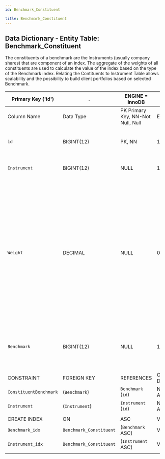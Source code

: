 ```yaml
---
id: Benchmark_Constituent

title: Benchmark_Constituent
---
```


## Data Dictionary - Entity Table: Benchmark_Constituent

The constituents of a benchmark are the Instruments (usually company shares) that are component of an index. 
The aggregate of the weights of all constituents are used to calculate the value of the index based on the type of the Benchmark index. 
Relating the Contituents to Instrument Table allows scalability and the possibility to build client portfolios based on selected Benchmark.

| Primary Key ('id')|.|ENGINE = InnoDB|.|.|
|---|---|---|---|---|
| Column Name| Data Type|PK Primary Key, NN-Not Null, Null|Example|Comment|
|| 
|`id`| BIGINT(12)| PK, NN|1|PrimaryKey-ID, Not Null (auto creates)|
|`Instrument`| BIGINT(12)| NULL|1|Instrument id from Instrument table.|
|`Weight`| DECIMAL |NULL|0.05|Price weighted index as a decimal. Share of the instrument in the respective benchmark. Having instrument return and weight, benchmark return could be calculated and  then further compared with client portfolio return.|
|`Benchmark`| BIGINT(12)| NULL|1| Benchmark id of the respective Benchmark to which the Constituents belong.|
||
|CONSTRAINT|FOREIGN KEY|REFERENCES |ON DELETE|ON UPDATE|
|`ConstituentBenchmark`|(`Benchmark`)|`Benchmark` (`id`)|NO ACTION| NO ACTION|
|`Instrument`|(`Instrument`)|`Instrument` (`id`)|NO ACTION| NO ACTION|
||
|CREATE INDEX|ON|ASC|VISABLE|.|
|`Benchmark_idx`|`Benchmark_Constituent`|(`Benchmark` ASC)| VISIBLE;|.|
|`Instrument_idx`|`Benchmark_Constituent`|(`Instrument` ASC)| VISIBLE;|.|
||
